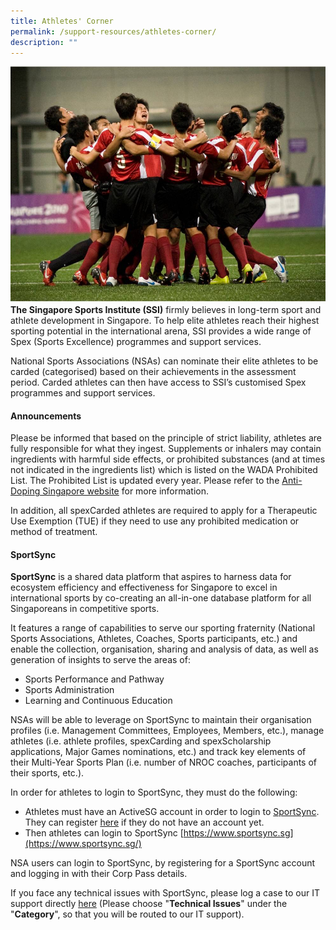 ```yaml
---
title: Athletes' Corner
permalink: /support-resources/athletes-corner/
description: ""
---
```

![](/images/Support/Athlete's%20Corner/Athlete%20corner%20Pic.jpeg)
**The Singapore Sports Institute (SSI)** firmly believes in long-term sport and athlete development in Singapore. To help elite athletes reach their highest sporting potential in the international arena, SSI provides a wide range of Spex (Sports Excellence) programmes and support services.

National Sports Associations (NSAs) can nominate their elite athletes to be carded (categorised) based on their achievements in the assessment period. Carded athletes can then have access to SSI’s customised Spex programmes and support services.

#### **Announcements**
Please be informed that based on the principle of strict liability, athletes are fully responsible for what they ingest. Supplements or inhalers may contain ingredients with harmful side effects, or prohibited substances (and at times not indicated in the ingredients list) which is listed on the WADA Prohibited List. The Prohibited List is updated every year. Please refer to the [Anti-Doping Singapore website](/our-work/anti-doping-singapore/about-ads/) for more information.

In addition, all spexCarded athletes are required to apply for a Therapeutic Use Exemption (TUE) if they need to use any prohibited medication or method of treatment.

#### **SportSync**

**SportSync** is a shared data platform that aspires to harness data for ecosystem efficiency and effectiveness for Singapore to excel in international sports by co-creating an all-in-one database platform for all Singaporeans in competitive sports.

It features a range of capabilities to serve our sporting fraternity (National Sports Associations, Athletes, Coaches, Sports participants, etc.) and enable the collection, organisation, sharing and analysis of data, as well as generation of insights to serve the areas of:

*   Sports Performance and Pathway
*   Sports Administration
*   Learning and Continuous Education

NSAs will be able to leverage on SportSync to maintain their organisation profiles (i.e. Management Committees, Employees, Members, etc.), manage athletes (i.e. athlete profiles, spexCarding and spexScholarship applications, Major Games nominations, etc.) and track key elements of their Multi-Year Sports Plan (i.e. number of NROC coaches, participants of their sports, etc.).

In order for athletes to login to SportSync, they must do the following:

* Athletes must have an ActiveSG account in order to login to [SportSync](https://members.myactivesg.com). They can register [here](https://members.myactivesg.com/) if they do not have an account yet.
* Then athletes can login to SportSync [https://www.sportsync.sg](https://www.sportsync.sg/)

NSA users can login to SportSync, by registering for a SportSync account and logging in with their Corp Pass details.

If you face any technical issues with SportSync, please log a case to our IT support directly [here](https://www.sportsync.sg/app/Login/Contact) (Please choose "**Technical Issues**" under the "**Category**", so that you will be routed to our IT support).